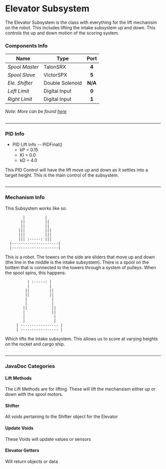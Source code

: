 Elevator Subsystem
=====

The Elevator Subsystem is the class with everything for the lift mechanism on the robot. This includes lifting the intake subsystem up and down. This controls the up and down motion of the scoring system.

### Components Info
| Name            | Type            | Port    |
| --------------- | --------------- |:-------:|
| *Spool Master*  | TalonSRX        |  __4__  |
| *Spool Slave*   | VictorSPX       |  __5__  |
| *Ele. Shifter*  | Double Solenoid | __N/A__ |
| *Left Limit*    | Digital Input   |  __0__  |
| *Right Limit*   | Digital Input   |  __1__  |

*Note: More can be found [here](https://docs.google.com/spreadsheets/d/1FEBEgIgFHLcY4xUZjEkiHl1moupbKuoPvh55APKpakg/edit?usp=sharing)*
##
-----
### PID Info
- PID Lift Info -- PIDFinal()
  - kP = 0.15
  - KI = 0.0
  - kD = 4.0

<p> This PID Control will have the lift move up and down as it settles into a target height. This is the main control of the subsystem. </p>

##
-----
### Mechanism Info

This Subsystem works like so:

```
        |         |
       ||         ||
       ||         ||
      |||         |||
      |||         |||
      ||| :-----: |||
  |---------------------|
  |---------------------|
```

This is a robot. The towers on the side are sliders that move up and down (the line in the middle is the intake subsystem). There is a spool on the bottem that is connected to the towers through a system of pulleys. When the spool spins, this happens:

```
          | :-----: |
          |         |
         ||         ||
         ||         ||
         |           |
         |           |
        ||           ||
        |            ||
        |             |
        |             |
     | ----------------- |
     | ----------------- |
```

Which lifts the intake subsystem. This allows us to score at varying heights on the rocket and cargo ship.

##
---------

### JavaDoc Categories
#### Lift Methods
    
<p> The Lift Methods are for lifting. These will lift the mechansism either up or down with the spool motors. </p>

#### Shifter

<p> All voids pertaining to the Shifter object for the Elevator </p>

#### Update Voids

<p> These Voids will update values or sensors </p>

#### Elevator Getters

<p> Will return objects or data </p>